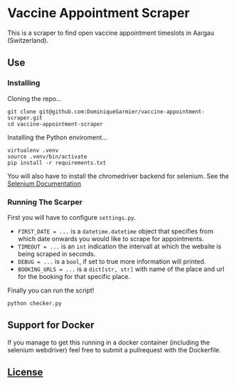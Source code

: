 # Vaccine Appointment Scraper
This is a scraper to find open vaccine appointment timeslots in Aargau (Switzerland).

## Use

### Installing

Cloning the repo...

```
git clone git@github.com:DominiqueGarmier/vaccine-appointment-scraper.git
cd vaccine-appointment-scraper
```

Installing the Python enviroment...
```
virtualenv .venv
source .venv/bin/activate
pip install -r requirements.txt
```

You will also have to install the chromedriver backend for selenium. See the [Selenium Documentation](https://selenium-python.readthedocs.io/installation.html)

### Running The Scarper

First you will have to configure `settings.py`.

- `FIRST_DATE = ...` is a `datetime.datetime` object that specifies from which date onwards you would like to scrape for appointments.
- `TIMEOUT = ...` is an `int` indication the intervall at which the website is being scraped in seconds.
- `DEBUG = ...` is a `bool`, if set to true more information will printed.
- `BOOKING_URLS = ...` is a `dict[str, str]` with name of the place and url for the booking for that specific place.

Finally you can run the script!
```
python checker.py
```

## Support for Docker

If you manage to get this running in a docker container (including the selenium webdriver) feel free to submit a pullrequest with the Dockerfile.

## [License](./LICENSE)
